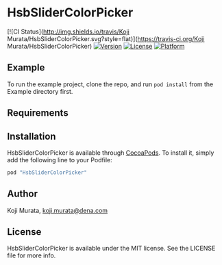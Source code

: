# HsbSliderColorPicker

[![CI Status](http://img.shields.io/travis/Koji Murata/HsbSliderColorPicker.svg?style=flat)](https://travis-ci.org/Koji Murata/HsbSliderColorPicker)
[![Version](https://img.shields.io/cocoapods/v/HsbSliderColorPicker.svg?style=flat)](http://cocoapods.org/pods/HsbSliderColorPicker)
[![License](https://img.shields.io/cocoapods/l/HsbSliderColorPicker.svg?style=flat)](http://cocoapods.org/pods/HsbSliderColorPicker)
[![Platform](https://img.shields.io/cocoapods/p/HsbSliderColorPicker.svg?style=flat)](http://cocoapods.org/pods/HsbSliderColorPicker)

## Example

To run the example project, clone the repo, and run `pod install` from the Example directory first.

## Requirements

## Installation

HsbSliderColorPicker is available through [CocoaPods](http://cocoapods.org). To install
it, simply add the following line to your Podfile:

```ruby
pod "HsbSliderColorPicker"
```

## Author

Koji Murata, koji.murata@dena.com

## License

HsbSliderColorPicker is available under the MIT license. See the LICENSE file for more info.
